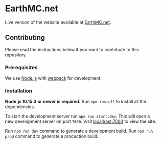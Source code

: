 # EarthMC.net

Live version of the website available at [EarthMC.net](https://earthmc.net/).

## Contributing

Please read the instructions below if you want to contribute to this repository.

### Prerequisites

We use [Node.js](https://nodejs.org/) with [webpack](https://webpack.js.org/) for development.

### Installation

**Node.js 10.15.3 or newer is required.**
Run `npm install` to install all the dependencies.

To start the development server run `npm run start:dev`. This will open a new development server on port `7000`. Visit [localhost:7000](http://localhost:7000) to view the site.

Run `npm run dev` command to generate a development build.
Run `npm run prod` command to generate a production build.
